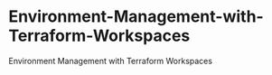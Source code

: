 # Environment-Management-with-Terraform-Workspaces
Environment Management with Terraform Workspaces

